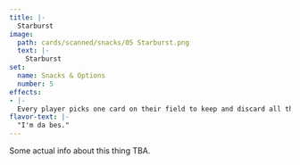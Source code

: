 ```yaml
---
title: |-
  Starburst
image: 
  path: cards/scanned/snacks/05 Starburst.png
  text: |-
    Starburst
set:
  name: Snacks & Options
  number: 5
effects: 
- |-
  Every player picks one card on their field to keep and discard all the others
flavor-text: |-
  "I'm da bes."
---
```

Some actual info about this thing TBA.
